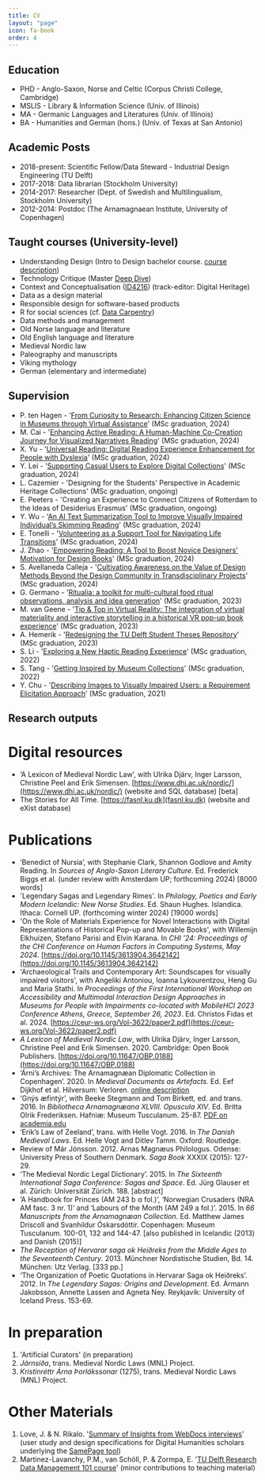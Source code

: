```yaml
---
title: CV
layout: "page"
icon: fa-book
order: 4
---
```

## Education
- PHD - Anglo-Saxon, Norse and Celtic (Corpus Christi College, Cambridge)
- MSLIS - Library & Information Science (Univ. of Illinois)
- MA - Germanic Languages and Literatures (Univ. of Illinois)
- BA - Humanities and German (hons.) (Univ. of Texas at San Antonio)

## Academic Posts
- 2018-present: Scientific Fellow/Data Steward - Industrial Design Engineering (TU Delft)
- 2017-2018: Data librarian (Stockholm University)
- 2014-2017: Researcher (Dept. of Swedish and Multilingualism, Stockholm University)
- 2012-2014: Postdoc (The Arnamagnaean Institute, University of Copenhagen)

## Taught courses (University-level)
- Understanding Design (Intro to Design bachelor course. <a href="https://www.studiegids.tudelft.nl/a101_displayCourse.do?course_id=67985&_NotifyTextSearch_">course description</a>)
- Technology Critique (Master <a href="https://studiolab.ide.tudelft.nl/studiolab/deepdive/deep-dive-in-technology-critique/">Deep Dive</a>)
- Context and Conceptualisation (<a href="https://studiegids.tudelft.nl/a101_displayCourse.do?course_id=66289">ID4216</a>) (track-editor: Digital Heritage)
- Data as a design material
- Responsible design for software-based products
- R for social sciences (cf. <a href="https://datacarpentry.org/lessons/#social-science-curriculum">Data Carpentry</a>)
- Data methods and management
- Old Norse language and literature
- Old English language and literature
- Medieval Nordic law
- Paleography and manuscripts
- Viking mythology
- German (elementary and intermediate)

## Supervision
- P. ten Hagen - '<a href="https://resolver.tudelft.nl/uuid:ac7bded8-a948-4496-a0b5-de9f9ef9f06f">From Curiosity to Research: Enhancing Citizen Science in Museums through Virtual Assistance</a>' (MSc graduation, 2024)
- M. Cai - '<a href="http://resolver.tudelft.nl/uuid:76935dd6-c224-42d1-a188-da5ccad8c459">Enhancing Active Reading: A Human-Machine Co-Creation Journey for Visualized Narratives Reading</a>' (MSc graduation, 2024)
- X. Yu - '<a href="http://resolver.tudelft.nl/uuid:876d4f33-4554-404b-acfe-58762809d46e">Universal Reading: Digital Reading Experience Enhancement for People with Dyslexia</a>' (MSc graduation, 2024)
- Y. Lei - '<a href="https://resolver.tudelft.nl/uuid:642b4176-cc79-4af2-97c5-8906f4e8b3ee">Supporting Casual Users to Explore Digital Collections</a>' (MSc graduation, 2024)
- L. Cazemier - 'Designing for the Students' Perspective in Academic Heritage Collections' (MSc graduation, ongoing)
- E. Peeters - 'Creating an Experience to Connect Citizens of Rotterdam to the Ideas of Desiderius Erasmus' (MSc graduation, ongoing)
- Y. Wu - '<a href="https://resolver.tudelft.nl/uuid:27627952-33bc-4542-9006-342b1c561093">An AI Text Summarization Tool to Improve Visually Impaired Individual’s Skimming Reading</a>' (MSc graduation, 2024)
- E. Tonelli - '<a href="https://resolver.tudelft.nl/uuid:d23ec387-09ce-48d9-a013-d5758c564118">Volunteering as a Support Tool for Navigating Life Transitions</a>' (MSc graduation, 2024)
- J. Zhao - '<a href="https://resolver.tudelft.nl/uuid:e1719d37-3e5e-40cb-a227-01e34e3e9d86">Empowering Reading: A Tool to Boost Novice Designers' Motivation for Design Books</a>' (MSc graduation, 2024)
- S. Avellaneda Calleja - '<a href="https://resolver.tudelft.nl/uuid:ab32a72d-7dd8-4ba7-919e-b5ec1faf0d66">Cultivating Awareness on the Value of Design Methods Beyond the Design Community in Transdisciplinary Projects</a>' (MSc graduation, 2024)
- G. Germano - '<a href="http://resolver.tudelft.nl/uuid:dce4314c-b77b-47bd-8722-95cbe97d37b2">Ritualia: a toolkit for multi-cultural food ritual observations, analysis and idea generation</a>' (MSc graduation, 2023)
- M. van Geene - '<a href="http://resolver.tudelft.nl/uuid:6fd4d635-9812-4bdc-bccb-2a36b5c8df83">Tip & Top in Virtual Reality: The integration of virtual materiality and interactive storytelling in a historical VR pop-up book experience</a>' (MSc graduation, 2023)
- A. Hemerik - '<a href="http://resolver.tudelft.nl/uuid:28c6b2a2-022f-4bcc-b1bd-2827619e21c0">Redesigning the TU Delft Student Theses Repository</a>' (MSc graduation, 2023)
- S. Li - '<a href="http://resolver.tudelft.nl/uuid:add3c870-d079-4259-96a9-bde7576a85a3">Exploring a New Haptic Reading Experience</a>' (MSc graduation, 2022)
- S. Tang - '<a href="http://resolver.tudelft.nl/uuid:584a79e6-d5f4-43ef-8cea-4ba8daa5584e">Getting Inspired by Museum Collections</a>' (MSc graduation, 2022)
- Y. Chu - '<a href="http://resolver.tudelft.nl/uuid:990d2cd5-f3b6-4f08-8926-86faa65abb38">Describing Images to Visually Impaired Users: a Requirement Elicitation Approach</a>' (MSc graduation, 2021)

## Research outputs

# Digital resources

-	‘A Lexicon of Medieval Nordic Law’, with Ulrika Djärv, Inger Larsson, Christine Peel and Erik Simensen. [https://www.dhi.ac.uk/nordic/](https://www.dhi.ac.uk/nordic/) (website and SQL database) [beta]
-	The Stories for All Time. [https://fasnl.ku.dk](fasnl.ku.dk) (website and eXist database)

# Publications
- ‘Benedict of Nursia’, with Stephanie Clark, Shannon Godlove and Amity Reading. In *Sources of Anglo-Saxon Literary Culture*. Ed. Frederick Biggs et al.  (under review with Amsterdam UP; forthcoming 2024) [8000 words]
- 'Legendary Sagas and Legendary Rimes'. In *Philology, Poetics and Early Modern Icelandic: New Norse Studies*. Ed. Shaun Hughes. Islandica. Ithaca: Cornell UP. (forthcoming winter 2024) [19000 words]
- 'On the Role of Materials Experience for Novel Interactions with Digital Representations of Historical Pop-up and Movable Books', with Willemijn Elkhuizen, Stefano Parisi and Elvin Karana. In *CHI '24: Proceedings of the CHI Conference on Human Factors in Computing Systems, May 2024*. [https://doi.org/10.1145/3613904.3642142](https://doi.org/10.1145/3613904.3642142) 
- 'Archaeological Trails and Contemporary Art: Soundscapes for visually impaired visitors', with Angeliki Antoniou, Ioanna Lykourentzou, Heng Gu and Maria Stathi. In *Proceedings of the First International Workshop on Accessibility and Multimodal Interaction Design Approaches in Museums for People with Impairments co-located with MobileHCI 2023 Conference Athens, Greece, September 26, 2023*. Ed. Christos Fidas et al. 2024. [https://ceur-ws.org/Vol-3622/paper2.pdf](https://ceur-ws.org/Vol-3622/paper2.pdf)
- *A Lexicon of Medieval Nordic Law*, with Ulrika Djärv, Inger Larsson, Christine Peel and Erik Simensen. 2020. Cambridge: Open Book Publishers. [https://doi.org/10.11647/OBP.0188](https://doi.org/10.11647/OBP.0188)
- ‘Árni’s Archives: The Arnamagnæan Diplomatic Collection in Copenhagen’. 2020. In *Medieval Documents as Artefacts*. Ed. Eef Dijkhof et al. Hilversum: Verloren. [online description](https://verloren.nl/boeken/2086/213/5763/middeleeuwen/medieval-documents-as-artefacts)
- ‘Gnýs æfintýr’, with Beeke Stegmann and Tom Birkett, ed. and trans. 2016. In *Bibliotheca Arnamagnæana XLVIII. Opuscula XIV*. Ed. Britta Olrik Frederiksen. Hafniæ: Museum Tusculanum. 25-87. [PDF on academia.edu](https://www.academia.edu/24814980/Gn%C3%BDs_%C3%A6vint%C3%BDr)
- ‘Erik’s Law of Zeeland’, trans. with Helle Vogt. 2016. In *The Danish Medieval Laws*. Ed. Helle Vogt and Ditlev Tamm. Oxford: Routledge.
- Review of Már Jónsson. 2012. Arnas Magnæus Philologus. Odense: University Press of Southern Denmark. *Saga Book* XXXIX (2015): 127-29.
- ‘The Medieval Nordic Legal Dictionary’. 2015. In *The Sixteenth International Saga Conference: Sagas and Space*. Ed. Jürg Glauser et al. Zürich: Universität Zürich. 188. [abstract]
- ‘A Handbook for Princes (AM 243 b α fol.)’, ‘Norwegian Crusaders (NRA AM fasc. 3 nr. 1)’ and ‘Labours of the Month (AM 249 a fol.)’. 2015. In *66 Manuscripts from the Arnamagnæan Collection*. Ed. Matthew James Driscoll and Svanhildur Óskarsdóttir. Copenhagen: Museum Tusculanum. 100-01, 132 and 144-47. [also published in Icelandic (2013) and Danish (2015)]
- *The Reception of Hervarar saga ok Heiðreks from the Middle Ages to the Seventeenth Century*. 2013. Münchner Nordistische Studien, Bd. 14. München: Utz Verlag. [333 pp.]
- ‘The Organization of Poetic Quotations in Hervarar Saga ok Heiðreks’. 2012. In *The Legendary Sagas: Origins and Development*. Ed. Ármann Jakobsson, Annette Lassen and Agneta Ney. Reykjavík: University of Iceland Press. 153-69.

# In preparation
1. 'Artificial Curators' (in preparation)
2. *Járnsíða*, trans. Medieval Nordic Laws (MNL) Project.
3.  *Kristinréttr Árna Þorlákssonar* (1275), trans. Medieval Nordic Laws (MNL) Project.

# Other Materials
1. Love, J. & N. Rikalo. '<a href="https://doi.org/10.5281/zenodo.5775893">Summary of Insights from WebDocs interviews</a>' (user study and design specifications for Digital Humanities scholars underlying the <a href="https://samepagedemo.com/">SamePage tool</a>)
2. Martinez-Lavanchy, P.M., van Schöll, P. & Zormpa, E. '<a href="https://doi.org/10.5281/zenodo.6325918">TU Delft Research Data Management 101 course</a>' (minor contributions to teaching material)

